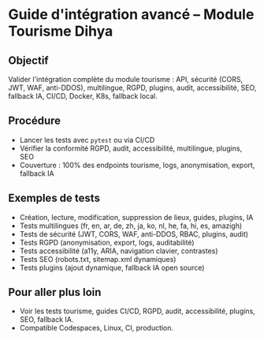 # Guide d'intégration avancé – Module Tourisme Dihya

## Objectif
Valider l'intégration complète du module tourisme : API, sécurité (CORS, JWT, WAF, anti-DDOS), multilingue, RGPD, plugins, audit, accessibilité, SEO, fallback IA, CI/CD, Docker, K8s, fallback local.

## Procédure
- Lancer les tests avec `pytest` ou via CI/CD
- Vérifier la conformité RGPD, audit, accessibilité, multilingue, plugins, SEO
- Couverture : 100% des endpoints tourisme, logs, anonymisation, export, fallback IA

## Exemples de tests
- Création, lecture, modification, suppression de lieux, guides, plugins, IA
- Tests multilingues (fr, en, ar, de, zh, ja, ko, nl, he, fa, hi, es, amazigh)
- Tests de sécurité (JWT, CORS, WAF, anti-DDOS, RBAC, plugins, audit)
- Tests RGPD (anonymisation, export, logs, auditabilité)
- Tests accessibilité (a11y, ARIA, navigation clavier, contrastes)
- Tests SEO (robots.txt, sitemap.xml dynamiques)
- Tests plugins (ajout dynamique, fallback IA open source)

## Pour aller plus loin
- Voir les tests tourisme, guides CI/CD, RGPD, audit, accessibilité, plugins, SEO, fallback IA.
- Compatible Codespaces, Linux, CI, production.
